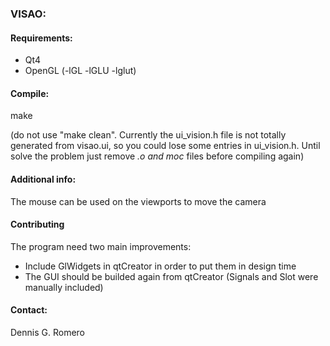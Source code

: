 ### VISAO:

#### Requirements:

* Qt4
* OpenGL (-lGL -lGLU -lglut)

#### Compile: 

make

(do not use "make clean". Currently the ui_vision.h file is not totally generated from visao.ui, so you could lose some entries in ui_vision.h. Until solve the problem just remove *.o and moc* files before compiling again)

#### Additional info:

The mouse can be used on the viewports to move the camera

#### Contributing

The program need two main improvements:

* Include GlWidgets in qtCreator in order to put them in design time
* The GUI should be builded again from qtCreator (Signals and Slot were manually included)

#### Contact:

Dennis G. Romero
